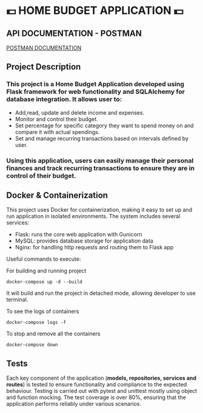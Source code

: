 # 💵 HOME BUDGET APPLICATION  💵

## API DOCUMENTATION - POSTMAN 
[POSTMAN DOCUMENTATION](https://documenter.getpostman.com/view/36229565/2sAXxPBZBW)

## Project Description
### This project is a Home Budget Application developed using Flask framework for web functionality and SQLAlchemy for database integration. It allows user to:
- Add,read, update and delete income and expenses.
- Monitor and control their budget.
- Set percentage for specific category they want to spend money on and compare it with actual spendings.
- Set and manage recurring transactions based on intervals defined by user. 

### Using this application, users can easily manage their personal finances and track recurring transactions to ensure they are in control of their budget.


## Docker & Containerization
This project uses Docker for containerization, making it easy to set up and run application in isolated environments. The system includes several services:
- Flask: runs the core web application with Gunicorn
- MySQL: provides database storage for application data
- Nginx: for handling http requests and routing them to Flask app

Useful commands to execute:

For building and running project
```
docker-compose up -d --build
```
It will build and run the project in detached mode, allowing developer to use terminal.

To see the logs of containers
```
docker-compose logs -f
```
To stop and remove all the containers
```
docker-compose down
```
## Tests
Each key component of the application (__models, repositories, services and routes__) is tested to ensure functionality and compliance to the expected behaviour. Testing is carried out with pytest and unittest mostly using object and function mocking. The test coverage is over 80%, ensuring that the application performs reliably under various scenarios. 